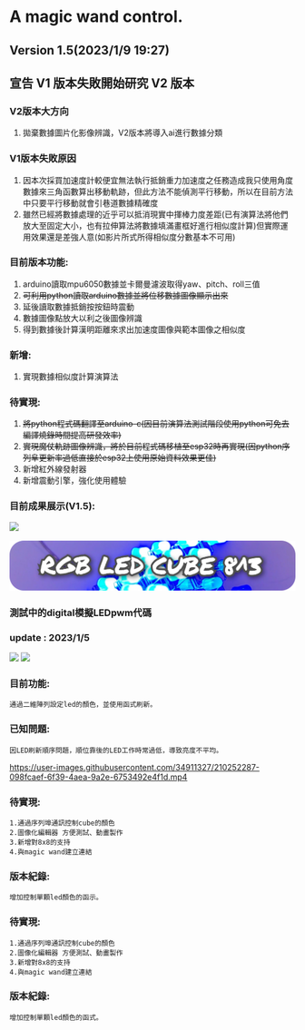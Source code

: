 # A magic wand control.
## **Version 1.5(2023/1/9 19:27)**
## **宣告 V1 版本失敗開始研究 V2 版本**
### V2版本大方向
1. 拋棄數據圖片化影像辨識，V2版本將導入ai進行數據分類
### V1版本失敗原因
1. 因本次採買加速度計較便宜無法執行抵銷重力加速度之任務造成我只使用角度數據來三角函數算出移動軌跡，但此方法不能偵測平行移動，所以在目前方法中只要平行移動就會引巷道數據精確度
2. 雖然已經將數據處理的近乎可以抵消現實中揮棒力度差距(已有演算法將他們放大至固定大小，也有拉伸算法將數據填滿畫框好進行相似度計算)但實際運用效果還是差強人意(如影片所式所得相似度分數基本不可用)
### 目前版本功能:
1. arduino讀取mpu6050數據並卡爾曼濾波取得yaw、pitch、roll三值
2. ~~可利用python讀取arduino數據並將位移數據圖像顯示出來~~
3. 延後讀取數據抵銷按按鈕時震動
4. 數據圖像點放大以利之後圖像辨識
5. 得到數據後計算漢明距離來求出加速度圖像與範本圖像之相似度
### 新增:
1. 實現數據相似度計算演算法
### 待實現:
1. ~~將python程式碼翻譯至arduino-c(因目前演算法測試階段使用python可免去編譯燒錄時間提高研發效率)~~
2. ~~實現魔仗軌跡圖像辨識，將於目前程式碼移植至esp32時再實現(因python序列阜更新率過低直接於esp32上使用原始資料效果更佳)~~
3. 新增紅外線發射器
4. 新增震動引擎，強化使用體驗
### 目前成果展示(V1.5):
[![](https://img.onl/L12P2h)](https://photos.app.goo.gl/Ge4SD9J4hyFiKFeUA)

![image](https://github.com/samjocker/Magic_wandXLED_cube/blob/main/InCollage_20230107_070140917_2-modified.png)
### **測試中的digital模擬LEDpwm代碼**

### update : 2023/1/5

[![](https://img.shields.io/badge/CubeDrive.ino-1.5.1.one-green)](https://github.com/samjocker/Magic_wandXLED_cube/blob/main/RGBLED-Cube%208%C2%B3/cubedrive1.5.1.d.ino)
[![](https://img.shields.io/badge/CubeDrive.ino-Debug-red)](https://github.com/samjocker/Magic_wandXLED_cube/blob/main/RGBLED-Cube%208%C2%B3/cubedrive0.2.st.ino)


### 目前功能:
    通過二維陣列設定led的顏色，並使用函式刷新。
### 已知問題:
    因LED刷新順序問題，順位靠後的LED工作時常過低，導致亮度不平均。


https://user-images.githubusercontent.com/34911327/210252287-098fcaef-6f39-4aea-9a2e-6753492e4f1d.mp4


### 待實現:
    1.通過序列埠通訊控制cube的顏色
    2.圖像化編輯器 方便測試、動畫製作
    3.新增對8x8的支持
    4.與magic wand建立連結
### 版本紀錄:
    增加控制單顆led顏色的函示。


### 待實現:
    1.通過序列埠通訊控制cube的顏色
    2.圖像化編輯器 方便測試、動畫製作
    3.新增對8x8的支持
    4.與magic wand建立連結
### 版本紀錄:
    增加控制單顆led顏色的函式。